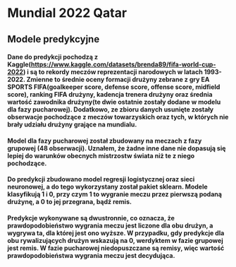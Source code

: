 # Mundial 2022 Qatar
## Modele predykcyjne 

#### Dane do predykcji pochodzą z Kaggle(https://www.kaggle.com/datasets/brenda89/fifa-world-cup-2022) i są to rekordy meczów reprezentacji narodowych w latach 1993-2022. Zmienne to średnie oceny formacji drużyny zebrane z gry EA SPORTS FIFA(goalkeeper score, defense score, offense score, midfield score), ranking FIFA drużyny, kadencja trenera drużyny oraz średnia wartość zawodnika drużyny(te dwie ostatnie zostały dodane w modelu dla fazy pucharowej). Dodatkowo, ze zbioru danych usunięte zostały obserwacje pochodzące z meczów towarzyskich oraz tych, w których nie brały udziału drużyny grające na mundialu. 

#### Model dla fazy pucharowej został zbudowany na meczach z fazy grupowej (48 obserwacji). Uznałem, że żadne inne dane nie dopasują się lepiej do warunków obecnych mistrzostw świata niż te z niego pochodzące.

#### Do predykcji zbudowano model regresji logistycznej oraz sieci neuronowej, a do tego wykorzystany został pakiet sklearn. Modele klasyfikują 1 i 0, przy czym 1 to wygranie meczu przez pierwszą podaną drużynę, a 0 to jej przegrana, bądź remis.

#### Predykcje wykonywane są dwustronnie, co oznacza, że prawdopodobieństwo wygrania meczu jest liczone dla obu drużyn, a wygrywa ta, dla której jest ono wyższe. W przypadku, gdy predykcje dla obu rywalizujących drużyn wskazują na 0, werdyktem w fazie grupowej jest remis. W fazie pucharowej niedopuszczane są remisy, więc wartość prawdopodobieństwa wygrania meczu jest decydująca.
